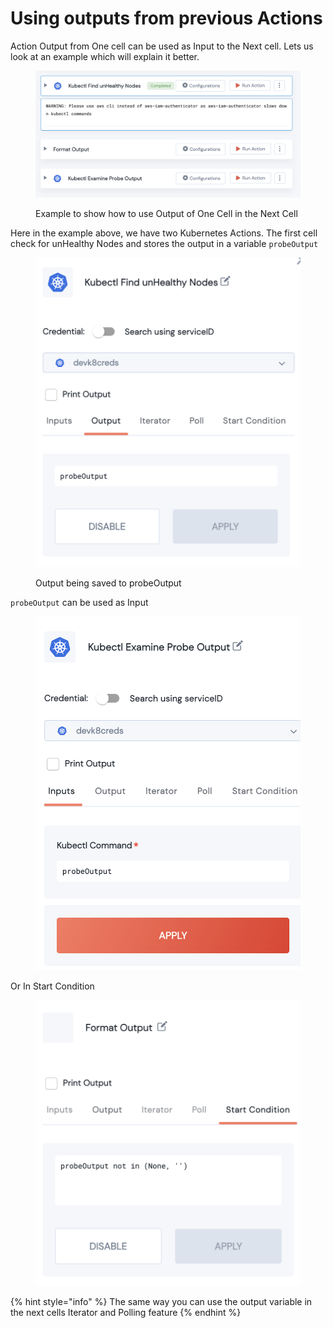 # Using outputs from previous Actions

Action Output from One cell can be used as Input to the Next cell. Lets us look at an example which will explain it better.

<figure><img src="../../.gitbook/assets/Screen Shot 2022-09-27 at 9.02.47 PM.png" alt=""><figcaption><p>Example to show how to use Output of One Cell in the Next Cell</p></figcaption></figure>

Here in the example above, we have two Kubernetes Actions. The first cell check for unHealthy Nodes and stores the output in a variable `probeOutput`

<figure><img src="../../.gitbook/assets/Screen Shot 2022-09-27 at 9.01.59 PM.png" alt=""><figcaption><p>Output being saved to probeOutput</p></figcaption></figure>

`probeOutput` can be used as Input

<figure><img src="../../.gitbook/assets/Screen Shot 2022-09-27 at 9.01.22 PM (1).png" alt=""><figcaption></figcaption></figure>

Or In Start Condition

<figure><img src="../../.gitbook/assets/Screen Shot 2022-09-27 at 9.00.05 PM.png" alt=""><figcaption></figcaption></figure>

{% hint style="info" %}
The same way you can use the output variable in the next cells Iterator and Polling feature
{% endhint %}

